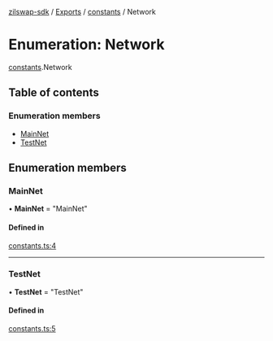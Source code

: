 [zilswap-sdk](../README.md) / [Exports](../modules.md) / [constants](../modules/constants.md) / Network

# Enumeration: Network

[constants](../modules/constants.md).Network

## Table of contents

### Enumeration members

- [MainNet](constants.network.md#mainnet)
- [TestNet](constants.network.md#testnet)

## Enumeration members

### MainNet

• **MainNet** = "MainNet"

#### Defined in

[constants.ts:4](https://github.com/jx-willdo/zilswap-sdk/blob/67d9128/src/constants.ts#L4)

___

### TestNet

• **TestNet** = "TestNet"

#### Defined in

[constants.ts:5](https://github.com/jx-willdo/zilswap-sdk/blob/67d9128/src/constants.ts#L5)

